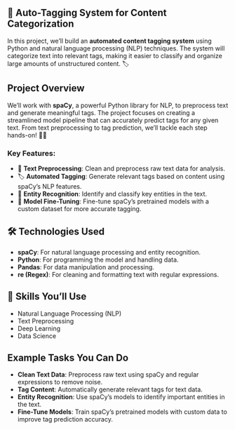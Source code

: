 

## 🚀 Auto-Tagging System for Content Categorization

In this project, we’ll build an **automated content tagging system** using Python and natural language processing (NLP) techniques. The system will categorize text into relevant tags, making it easier to classify and organize large amounts of unstructured content. 🏷️

## Project Overview

We’ll work with **spaCy**, a powerful Python library for NLP, to preprocess text and generate meaningful tags. The project focuses on creating a streamlined model pipeline that can accurately predict tags for any given text. From text preprocessing to tag prediction, we’ll tackle each step hands-on! 🧑‍💻

### Key Features:

- 📝 **Text Preprocessing**: Clean and preprocess raw text data for analysis.
- 🏷️ **Automated Tagging**: Generate relevant tags based on content using spaCy’s NLP features.
- 🤖 **Entity Recognition**: Identify and classify key entities in the text.
- 🎯 **Model Fine-Tuning**: Fine-tune spaCy’s pretrained models with a custom dataset for more accurate tagging.

## 🛠 Technologies Used

- **spaCy**: For natural language processing and entity recognition.
- **Python**: For programming the model and handling data.
- **Pandas**: For data manipulation and processing.
- **re (Regex)**: For cleaning and formatting text with regular expressions.

## 🤖 Skills You’ll Use

- Natural Language Processing (NLP)
- Text Preprocessing
- Deep Learning
- Data Science

## Example Tasks You Can Do

- **Clean Text Data**: Preprocess raw text using spaCy and regular expressions to remove noise.
- **Tag Content**: Automatically generate relevant tags for text data.
- **Entity Recognition**: Use spaCy’s models to identify important entities in the text.
- **Fine-Tune Models**: Train spaCy’s pretrained models with custom data to improve tag prediction accuracy.

